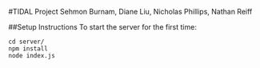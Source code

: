 #TIDAL Project
Sehmon Burnam, Diane Liu, Nicholas Phillips, Nathan Reiff

##Setup Instructions
To start the server for the first time:
```
cd server/
npm install
node index.js
```
